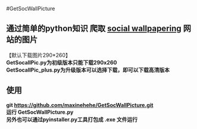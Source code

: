 #GetSocWallPicture
## 通过简单的python知识 爬取 <a href="http://www.socwall.com">social wallpapering</a> 网站的图片
【默认下载图片290*260】<br />
**GetSocallPic.py为初级版本只能下载290x260** <br />
**GetSocallPic_plus.py为升级版本可以选择下载，即可以下载高清版本**<br />
## 使用
**git https://github.com/maxinehehe/GetSocWallPicture.git** <br />
**运行 GetSocWallPicture.py** <br />
**另外也可以通过pyinstaller.py工具打包成 .exe 文件运行**  <br />
